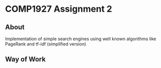 # COMP1927 Assignment 2

## About
Implementation of simple search engines using well known algorithms like PageRank and tf-idf (simplified version)

## Way of Work